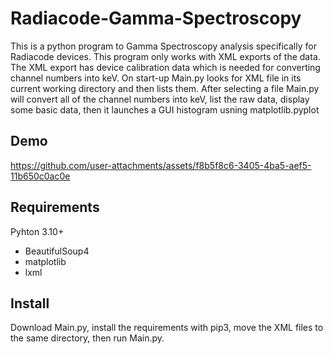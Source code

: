 # Radiacode-Gamma-Spectroscopy

This is a python program to Gamma Spectroscopy analysis specifically for Radiacode devices. This program only works with XML exports of the data. The XML export has device calibration data which is needed for converting channel numbers into keV. On start-up Main.py looks for XML file in its current working directory and then lists them. After selecting a file Main.py will convert all of the channel numbers into keV, list the raw data, display some basic data, then it launches a GUI histogram usning matplotlib.pyplot

## Demo
https://github.com/user-attachments/assets/f8b5f8c6-3405-4ba5-aef5-11b650c0ac0e

## Requirements
Pyhton 3.10+
- BeautifulSoup4
- matplotlib
- lxml

## Install
Download Main.py, install the requirements with pip3, move the XML files to the same directory, then run Main.py. 
